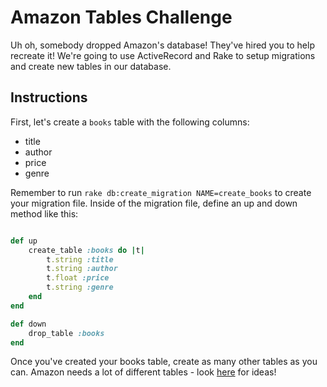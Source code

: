 # Amazon Tables Challenge

Uh oh, somebody dropped Amazon's database! They've hired you to help recreate it! We're going to use ActiveRecord and Rake to setup migrations and create new tables in our database.

## Instructions

First, let's create a `books` table with the following columns:

+ title
+ author
+ price
+ genre

Remember to run `rake db:create_migration NAME=create_books` to create your migration file. Inside of the migration file, define an up and down method like this: 

```ruby

def up
	create_table :books do |t|
		t.string :title
		t.string :author
		t.float :price
		t.string :genre
	end
end

def down
	drop_table :books
end
```

Once you've created your books table, create as many other tables as you can. Amazon needs a lot of different tables - look [here](http://www.amazon.com/gp/site-directory/ref=nav_shopall_btn) for ideas!
